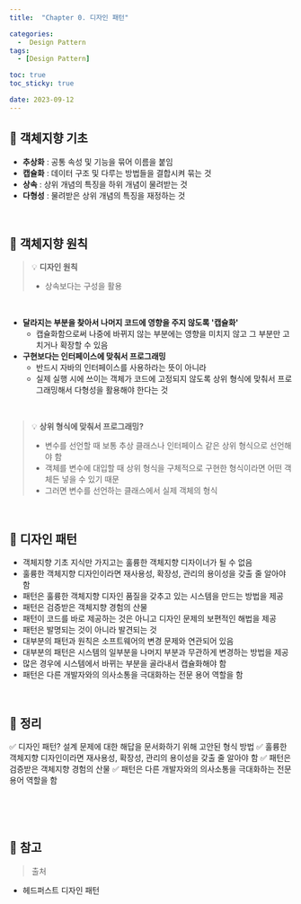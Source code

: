 ```yaml
---
title:  "Chapter 0. 디자인 패턴" 

categories:
  -  Design Pattern
tags:
  - [Design Pattern]

toc: true
toc_sticky: true

date: 2023-09-12
---
```



## 📌 객체지향 기초

- <b>추상화</b> : 공통 속성 및 기능을 묶어 이름을 붙임
- <b>캡슐화</b> : 데이터 구조 및 다루는 방법들을 결합시켜 묶는 것
- <b>상속</b> : 상위 개념의 특징을 하위 개념이 물려받는 것
- <b>다형성</b> : 물려받은 상위 개념의 특징을 재정하는 것

<br>

## 📌 객체지향 원칙

> 💡 <b>디자인 원칙</b>
> - 상속보다는 구성을 활용

<br>

- <b>달라지는 부분을 찾아서 나머지 코드에 영향을 주지 않도록 '캡슐화'</b>
    - 캡슐화함으로써 나중에 바뀌지 않는 부분에는 영향을 미치지 않고 그 부분만 고치거나 확장할 수 있음
- <b>구현보다는 인터페이스에 맞춰서 프로그래밍</b>
    - 반드시 자바의 인터페이스를 사용하라는 뜻이 아니라
    - 실제 실행 시에 쓰이는 객체가 코드에 고정되지 않도록 상위 형식에 맞춰서 프로그래밍해서 다형성을 활용해야 한다는 것

<br>

> 💡 <b>상위 형식에 맞춰서 프로그래밍?</b>
> - 변수를 선언할 때 보통 추상 클래스나 인터페이스 같은 상위 형식으로 선언해야 함
> - 객체를 변수에 대입할 때 상위 형식을 구체적으로 구현한 형식이라면 어떤 객체든 넣을 수 있기 때문
> - 그러면 변수를 선언하는 클래스에서 실제 객체의 형식        

<br>

## 📌 디자인 패턴

- 객체지향 기초 지식만 가지고는 훌륭한 객체지향 디자이너가 될 수 없음
- 훌륭한 객체지향 디자인이라면 재사용성, 확장성, 관리의 용이성을 갖출 줄 알아야 함
- 패턴은 훌륭한 객체지향 디자인 품질을 갖추고 있는 시스템을 만드는 방법을 제공
- 패턴은 검증받은 객체지향 경험의 산물
- 패턴이 코드를 바로 제공하는 것은 아니고 디자인 문제의 보편적인 해법을 제공
- 패턴은 발명되는 것이 아니라 발견되는 것
- 대부분의 패턴과 원칙은 소프트웨어의 변경 문제와 연관되어 있음
- 대부분의 패턴은 시스템의 일부분을 나머지 부분과 무관하게 변경하는 방법을 제공
- 많은 경우에 시스템에서 바뀌는 부분을 골라내서 캡슐화해야 함
- 패턴은 다른 개발자와의 의사소통을 극대화하는 전문 용어 역할을 함

<br>

## 📌 정리

✅ 디자인 패턴? 설계 문제에 대한 해답을 문서화하기 위해 고안된 형식 방법
✅ 훌륭한 객체지향 디자인이라면 재사용성, 확장성, 관리의 용이성을 갖출 줄 알아야 함
✅ 패턴은 검증받은 객체지향 경험의 산물
✅ 패턴은 다른 개발자와의 의사소통을 극대화하는 전문 용어 역할을 함


<br><br><br>

## 📌 참고

>  출처
- 헤드퍼스트 디자인 패턴

